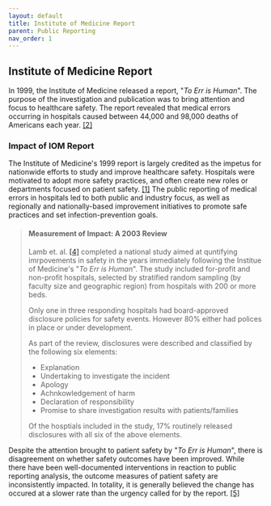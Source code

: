```yaml
---
layout: default
title: Institute of Medicine Report
parent: Public Reporting
nav_order: 1
---
```


## Institute of Medicine Report
In 1999, the Institute of Medicine released a report, "_To Err is Human_". The purpose of the investigation and publication was to bring attention and focus to healthcare safety. The report revealed that medical errors occurring in hospitals caused between 44,000 and 98,000 deaths of Americans each year. [[2]](https://rauchb.github.io/HCM-5101/sources.html#2) 

### Impact of IOM Report
The Institute of Medicine's 1999 report is largely credited as the impetus for nationwide efforts to study and improve healthcare safety. Hospitals were motivated to adopt more safety practices, and often create new roles or departments focused on patient safety. [[1]](https://rauchb.github.io/HCM-5101/sources.html#1) The public reporting of medical errors in hospitals led to both public and industry focus, as well as regionally and nationally-based improvement initiatives to promote safe practices and set infection-prevention goals. 

>#### Measurement of Impact: A 2003 Review  
>Lamb et. al. [[4]](https://rauchb.github.io/HCM-5101/sources.html#4) completed a national study aimed at quntifying imrpovements in safety in the years immediately following the Institue of Medicine's "_To Err is Human_". The study included for-profit and non-profit hospitals, selected by stratified random sampling (by faculty size and geographic region) from hospitals with 200 or more beds. 
>
>Only one in three responding hospitals had board-approved disclosure policies for safety events. However 80% either had polices in place or under development. 
>
>As part of the review, disclosures were described and classified by the following six elements:
>- Explanation
>- Undertaking to investigate the incident
>- Apology
>- Achnkowledgement of harm
>- Declaration of responsibility
>- Promise to share investigation results with patients/families   
>
>Of the hosptials included in the study, 17% routinely released disclosures with all six of the above elements. 

Despite the attention brought to patient safety by "_To Err is Human_", there is disagreement on whether safety outcomes have been improved. While there have been well-documented interventions in reaction to public reporting analysis, the outcome measures of patient safety are inconsistently impacted. In totality, it is generally believed the change has occured at a slower rate than the urgency called for by the report. [[5]](https://rauchb.github.io/HCM-5101/sources.html#5)
